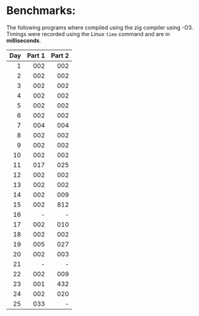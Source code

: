 # Benchmarks:
The following programs where compiled using the zig compiler using -O3. Timings were recorded using the Linux `time` command and are in **milliseconds**.

| Day | Part 1 | Part 2 |
|----:|-------:|-------:|
|   1 |    002 |    002 |
|   2 |    002 |    002 |
|   3 |    002 |    002 |
|   4 |    002 |    002 |
|   5 |    002 |    002 |
|   6 |    002 |    002 |
|   7 |    004 |    004 |
|   8 |    002 |    002 |
|   9 |    002 |    002 |
|  10 |    002 |    002 |
|  11 |    017 |    025 |
|  12 |    002 |    002 |
|  13 |    002 |    002 |
|  14 |    002 |    009 |
|  15 |    002 |    812 |
|  16 |      - |      - |
|  17 |    002 |    010 |
|  18 |    002 |    002 |
|  19 |    005 |    027 |
|  20 |    002 |    003 |
|  21 |      - |      - |
|  22 |    002 |    009 |
|  23 |    001 |    432 |
|  24 |    002 |    020 |
|  25 |    033 |      - |
